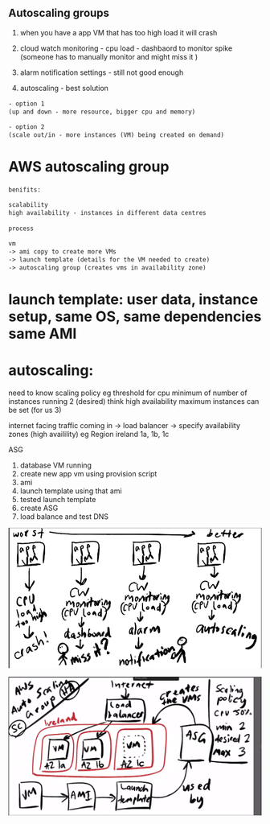 ## Autoscaling groups ##

1. when you have a app VM that has too high load it will crash 

2. cloud watch monitoring - cpu load - dashbaord to monitor spike (someone has to manually monitor and might miss it )

3. alarm notification settings - still not good enough 

4. autoscaling - best solution

```
- option 1 
(up and down - more resource, bigger cpu and memory) 
```
```
- option 2
(scale out/in - more instances (VM) being created on demand)
```

# AWS autoscaling group 

`benifits:`
```
scalability 
high availability - instances in different data centres 
```
`process`
```
vm 
-> ami copy to create more VMs 
-> launch template (details for the VM needed to create) 
-> autoscaling group (creates vms in availability zone)
```

# launch template: user data, instance setup, same OS, same dependencies same AMI

# autoscaling:
need to know scaling policy eg threshold for cpu 
minimum of number of instances running 2 (desired) think high availability 
maximum instances can be set (for us 3)

internet facing traffic coming in -> load balancer -> specify availability zones (high availility) eg Region ireland 1a, 1b, 1c



ASG
1. database VM running 
2. create new app vm using provision script 
3. ami
4. launch template using that ami
5. tested launch template 
6. create ASG
7. load balance and test DNS



![Alt text](autoscaling.png)


![Alt text](autoscaling_2.png)

